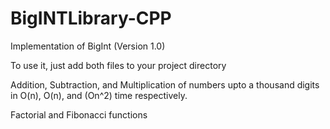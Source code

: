 # BigINTLibrary-CPP

Implementation of BigInt (Version 1.0)

To use it, just add both files to your project directory

Addition, Subtraction, and Multiplication of numbers upto a thousand digits in O(n), O(n), and (On^2) time respectively.

Factorial and Fibonacci functions

